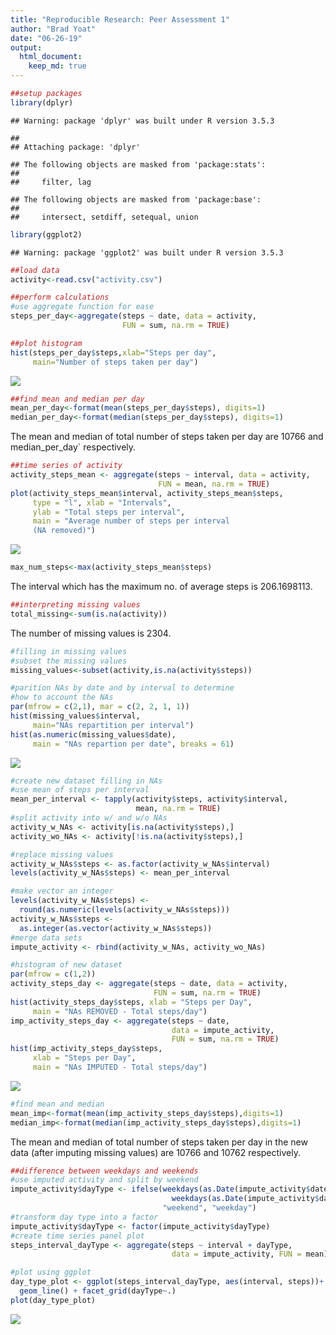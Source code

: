 ```yaml
---
title: "Reproducible Research: Peer Assessment 1"
author: "Brad Yoat"
date: "06-26-19"
output: 
  html_document:
    keep_md: true
---
```



```r
##setup packages
library(dplyr)
```

```
## Warning: package 'dplyr' was built under R version 3.5.3
```

```
## 
## Attaching package: 'dplyr'
```

```
## The following objects are masked from 'package:stats':
## 
##     filter, lag
```

```
## The following objects are masked from 'package:base':
## 
##     intersect, setdiff, setequal, union
```

```r
library(ggplot2)
```

```
## Warning: package 'ggplot2' was built under R version 3.5.3
```

```r
##load data
activity<-read.csv("activity.csv")

##perform calculations
#use aggregate function for ease
steps_per_day<-aggregate(steps ~ date, data = activity, 
                         FUN = sum, na.rm = TRUE)
```


```r
##plot histogram
hist(steps_per_day$steps,xlab="Steps per day",
     main="Number of steps taken per day")
```

![](PA1_template_files/figure-html/unnamed-chunk-2-1.png)<!-- -->


```r
##find mean and median per day
mean_per_day<-format(mean(steps_per_day$steps), digits=1)
median_per_day<-format(median(steps_per_day$steps), digits=1)
```
The mean and median of total number of steps taken per day are 10766 and median_per_day` respectively.


```r
##time series of activity
activity_steps_mean <- aggregate(steps ~ interval, data = activity,
                                 FUN = mean, na.rm = TRUE)
plot(activity_steps_mean$interval, activity_steps_mean$steps, 
     type = "l", xlab = "Intervals", 
     ylab = "Total steps per interval", 
     main = "Average number of steps per interval
     (NA removed)")
```

![](PA1_template_files/figure-html/unnamed-chunk-4-1.png)<!-- -->

```r
max_num_steps<-max(activity_steps_mean$steps)
```
The interval which has the maximum no. of average steps is 206.1698113.


```r
##interpreting missing values
total_missing<-sum(is.na(activity))
```
The number of missing values is 2304.


```r
#filling in missing values
#subset the missing values
missing_values<-subset(activity,is.na(activity$steps))
```


```r
#parition NAs by date and by interval to determine 
#how to account the NAs
par(mfrow = c(2,1), mar = c(2, 2, 1, 1))
hist(missing_values$interval, 
     main="NAs repartition per interval")
hist(as.numeric(missing_values$date), 
     main = "NAs repartion per date", breaks = 61)
```

![](PA1_template_files/figure-html/unnamed-chunk-8-1.png)<!-- -->


```r
#create new dataset filling in NAs
#use mean of steps per interval
mean_per_interval <- tapply(activity$steps, activity$interval, 
                            mean, na.rm = TRUE)
#split activity into w/ and w/o NAs
activity_w_NAs <- activity[is.na(activity$steps),]
activity_wo_NAs <- activity[!is.na(activity$steps),]
```

```r
#replace missing values
activity_w_NAs$steps <- as.factor(activity_w_NAs$interval)
levels(activity_w_NAs$steps) <- mean_per_interval

#make vector an integer
levels(activity_w_NAs$steps) <- 
  round(as.numeric(levels(activity_w_NAs$steps)))
activity_w_NAs$steps <- 
  as.integer(as.vector(activity_w_NAs$steps))
#merge data sets
impute_activity <- rbind(activity_w_NAs, activity_wo_NAs)
```


```r
#histogram of new dataset
par(mfrow = c(1,2))
activity_steps_day <- aggregate(steps ~ date, data = activity, 
                                FUN = sum, na.rm = TRUE)
hist(activity_steps_day$steps, xlab = "Steps per Day",
     main = "NAs REMOVED - Total steps/day")
imp_activity_steps_day <- aggregate(steps ~ date, 
                                    data = impute_activity,
                                    FUN = sum, na.rm = TRUE)
hist(imp_activity_steps_day$steps, 
     xlab = "Steps per Day", 
     main = "NAs IMPUTED - Total steps/day")
```

![](PA1_template_files/figure-html/unnamed-chunk-11-1.png)<!-- -->


```r
#find mean and median
mean_imp<-format(mean(imp_activity_steps_day$steps),digits=1)
median_imp<-format(median(imp_activity_steps_day$steps),digits=1)
```

The mean and median of total number of steps taken per day in the new data (after imputing missing values) are 10766 and 10762 respectively.


```r
##difference between weekdays and weekends
#use imputed activity and split by weekend 
impute_activity$dayType <- ifelse(weekdays(as.Date(impute_activity$date)) == "Saturday" |
                                    weekdays(as.Date(impute_activity$date)) == "Sunday", 
                                  "weekend", "weekday")
#transform day type into a factor
impute_activity$dayType <- factor(impute_activity$dayType)
#create time series panel plot
steps_interval_dayType <- aggregate(steps ~ interval + dayType, 
                                    data = impute_activity, FUN = mean)
```


```r
#plot using ggplot
day_type_plot <- ggplot(steps_interval_dayType, aes(interval, steps))+
  geom_line() + facet_grid(dayType~.)
plot(day_type_plot)
```

![](PA1_template_files/figure-html/unnamed-chunk-14-1.png)<!-- -->

